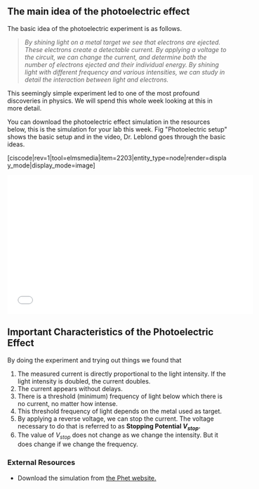 ## The main idea of the photoelectric effect

The basic idea of the photoelectric experiment is as follows.

> _By shining light on a metal target we see that electrons are ejected. These electrons create a detectable current. By applying a voltage to the circuit, we can change the current, and determine both the number of electrons ejected and their individual energy. By shining light with different frequency and various intensities, we can study in detail the interaction between light and electrons._

This seemingly simple experiment led to one of the most profound discoveries in physics. We will spend this whole week looking at this in more detail.

You can download the photoelectric effect simulation in the resources below, this is the simulation for your lab this week.  Fig "Photoelectric setup" shows the basic setup and in the video, Dr. Leblond goes through the basic ideas. 

[ciscode|rev=1|tool=elmsmedia|item=2203|entity_type=node|render=display_mode|display_mode=image]

<iframe allowfullscreen="" frameborder="0" height="315" src="//www.youtube.com/embed/kjSwoKyJADE?rel=0" width="560"></iframe>

## Important Characteristics of the Photoelectric Effect

By doing the experiment and trying out things we found that

1. The measured current is directly proportional to the light intensity. If the light intensity is doubled, the current doubles.
2. The current appears without delays.
3. There is a threshold (minimum) frequency of light below which there is no current, no matter how intense.
4. This threshold frequency of light depends on the metal used as target.
5. By applying a reverse voltage, we can stop the current. The voltage necessary to do that is referred to as **Stopping Potential $V_{stop}$.**
6. The value of $V_{stop}$ does not change as we change the intensity. But it does change if we change the frequency.

### External Resources

- Download the simulation from <a href="https://phet.colorado.edu/en/simulation/photoelectric" target="_blank">the Phet website. </a>